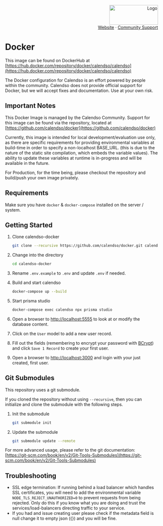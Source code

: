 <!-- PROJECT LOGO -->
<div align="right">
  <a href="https://github.com/calendso/calendso">
    <img src="https://cal.com/logo.svg" alt="Logo" width="160" height="65">
  </a><br/>
  <a href="https://cal.com">Website</a>
  ·
  <a href="https://github.com/calendso/calendso-docker/issues">Community Support</a>
</div>

# Docker

This image can be found on DockerHub at [https://hub.docker.com/repository/docker/calendso/calendso](https://hub.docker.com/repository/docker/calendso/calendso)

The Docker configuration for Calendso is an effort powered by people within the community. Calendso does not provide official support for Docker, but we will accept fixes and documentation. Use at your own risk.

## Important Notes

This Docker Image is managed by the Calendso Community. Support for this image can be found via the repository, located at [https://github.com/calendso/docker](https://github.com/calendso/docker)

Currently, this image is intended for local development/evaluation use only, as there are specific requirements for providing environmental variables at build-time in order to specify a non-localhost BASE_URL. (this is due to the nature of the static site compilation, which embeds the variable values). The ability to update these variables at runtime is in-progress and will be available in the future.

For Production, for the time being, please checkout the repository and build/push your own image privately.

## Requirements

Make sure you have `docker` & `docker-compose` installed on the server / system.

## Getting Started

1. Clone calendso-docker

    ```bash
    git clone --recursive https://github.com/calendso/docker.git calendso-docker
    ```

2. Change into the directory

    ```bash
    cd calendso-docker
    ```

3. Rename `.env.example` to `.env` and update `.env` if needed.

4. Build and start calendso

    ```bash
    docker-compose up --build
    ```

5. Start prisma studio

    ```bash
    docker-compose exec calendso npx prisma studio
    ```

6. Open a browser to [http://localhost:5555](http://localhost:5555) to look at or modify the database content.

7. Click on the `User` model to add a new user record.

8. Fill out the fields (remembering to encrypt your password with [BCrypt](https://bcrypt-generator.com/)) and click `Save 1 Record` to create your first user.

9. Open a browser to [http://localhost:3000](http://localhost:3000) and login with your just created, first user.

## Git Submodules

This repository uses a git submodule.

If you cloned the repository without using `--recursive`, then you can initialize and clone the submodule with the following steps.

1. Init the submodule

    ```bash
    git submodule init
    ```

2. Update the submodule

    ```bash
    git submodule update --remote
    ```

For more advanced usage, please refer to the git documentation: [https://git-scm.com/book/en/v2/Git-Tools-Submodules](https://git-scm.com/book/en/v2/Git-Tools-Submodules)

## Troubleshooting

* SSL edge termination: If running behind a load balancer which handles SSL certificates, you will need to add the environmental variable `NODE_TLS_REJECT_UNAUTHORIZED=0` to prevent requests from being rejected. Only do this if you know what you are doing and trust the services/load-balancers directing traffic to your service.
* If you had and issue creating user please check if the metadata field is null change it to empty json ({}) and you will be fine.
